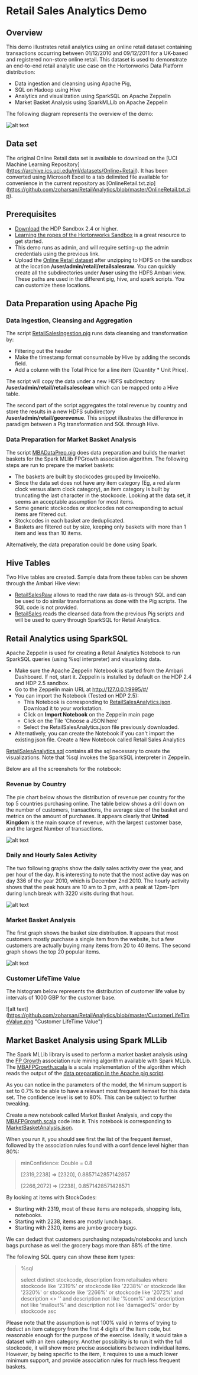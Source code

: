 # Retail Sales Analytics Demo
## Overview
This demo illustrates retail analytics using an online retail dataset containing transactions occurring between 01/12/2010 and 09/12/2011 for a UK-based and registered non-store online retail. This dataset is used to demonstrate an end-to-end retail analytic use case on the Hortonworks Data Platform distribution:

* Data ingestion and cleansing using Apache Pig, 
* SQL on Hadoop using Hive
* Analytics and visualization using SparkSQL on Apache Zeppelin
* Market Basket Analysis using SparkMLLib on Apache Zeppelin

The following diagram represents the overview of the demo:

![alt text](https://github.com/zoharsan/RetailAnalytics/blob/master/RetailAnalyticsOverview.jpg "Retail Analytics Demo Overview")

## Data set

The original Online Retail data set is available to download on the [UCI Machine Learning Repository] (https://archive.ics.uci.edu/ml/datasets/Online+Retail). It has been converted using Microsoft Excel to a tab delimited file available for convenience in the current repository as [OnlineRetail.txt.zip] (https://github.com/zoharsan/RetailAnalytics/blob/master/OnlineRetail.txt.zip).

## Prerequisites

* [Download](http://hortonworks.com/downloads/#sandbox) the HDP Sandbox 2.4 or higher.
* [Learning the ropes of the Hortonworks Sandbox](http://hortonworks.com/hadoop-tutorial/learning-the-ropes-of-the-hortonworks-sandbox/) is a great resource to get started.
* This demo runs as admin, and will require setting-up the admin credentials using the previous link. 
* Upload the [Online Retail dataset](https://github.com/zoharsan/RetailAnalytics/blob/master/OnlineRetail.txt.zip) after unzipping to HDFS on the sandbox at the location **/user/admin/retail/retailsalesraw**. You can quickly create all the subdirectories under **/user** using the HDFS Ambari view. These paths are used in the different pig, hive, and spark scripts. You can customize these locations.

## Data Preparation using Apache Pig

### Data Ingestion, Cleansing and Aggregation

The script [RetailSalesIngestion.pig](https://github.com/zoharsan/RetailAnalytics/blob/master/RetailSalesIngestion.pig) runs data cleansing and transformation by:
* Filtering out the header
* Make the timestamp format consumable by Hive by adding the seconds field.
* Add a column with the Total Price for a line item (Quantity * Unit Price).

The script will copy the data under a new HDFS subdirectory **/user/admin/retail/retailsalesclean** which can be mapped onto a Hive table.

The second part of the script aggregates the total revenue by country and store the results in a new HDFS subdirectory **/user/admin/retail/georevenue**. This snippet illustrates the difference in paradigm between a Pig transformation and SQL through Hive.


### Data Preparation for Market Basket Analysis

The script [MBADataPrep.pig](https://github.com/zoharsan/RetailAnalytics/blob/master/MBADataPrep.pig) does data preparation and builds the market baskets for the Spark MLlib FPGrowth association algorithm. The following steps are run to prepare the market baskets:

* The baskets are built by stockcodes grouped by InvoiceNo.
* Since the data set does not have any item category (Eg, a red alarm clock versus alarm clock category), an item category is built by truncating the last character in the stockcode. Looking at the data set, it seems an acceptable assumption for most items.
* Some generic stockcodes or stockcodes not corresponding to actual items are filtered out.
* Stockcodes in each basket are deduplicated.
* Baskets are filtered out by size, keeping only baskets with more than 1 item and less than 10 items.

Alternatively, the data preparation could be done using Spark.

## Hive Tables

Two Hive tables are created. Sample data from these tables can be shown through the Ambari Hive view:

- [RetailSalesRaw](https://github.com/zoharsan/RetailAnalytics/blob/master/RetailSalesRaw.ddl) allows to read the raw data as-is through SQL and can be used to do similar transformations as done with the Pig scripts. The SQL code is not provided.
- [RetailSales](https://github.com/zoharsan/RetailAnalytics/blob/master/RetailSales.ddl) reads the cleansed data from the previous Pig scripts and will be used to query through SparkSQL for Retail Analytics.

## Retail Analytics using SparkSQL

Apache Zeppelin is used for creating a Retail Analytics Notebook to run SparkSQL queries (using %sql interpreter) and visualizing data. 
* Make sure the Apache Zeppelin Notebook is started from the Ambari Dashboard. If not, start it. Zeppelin is installed by default on the HDP 2.4 and HDP 2.5 sandbox.
* Go to the Zeppelin main URL at http://127.0.0.1:9995/#/
* You can import the Notebook (Tested on HDP 2.5):
  * This Notebook is corresponding to [RetailSalesAnalytics.json](https://github.com/zoharsan/RetailAnalytics/blob/master/RetailSalesAnalytics.json). Download it to your workstation.
  * Click on **Import Notebook** on the Zeppelin main page
  * Click on the Tile 'Choose a JSON here'
  * Select the RetailSalesAnalytics.json file previously downloaded.
* Alternatively, you can create the Notebook if you can't import the existing json file. Create a New Notebook called Retail Sales Analytics



[RetailSalesAnalytics.sql](https://github.com/zoharsan/RetailAnalytics/blob/master/RetailAnalytics.sql) contains all the sql necessary to create the visualizations. Note that %sql invokes the SparkSQL interpreter in Zeppelin.

Below are all the screenshots for the notebook:

### Revenue by Country

The pie chart below shows the distribution of revenue per country for the top 5 countries purchasing online. The table below shows a drill down on the number of customers, transactions, the average size of the basket and metrics on the amount of purchases. It appears clearly that **United Kingdom** is the main source of revenue, with the largest customer base, and the largest Number of transactions.

![alt text](https://github.com/zoharsan/RetailAnalytics/blob/master/RevenueByCountry.png "Revenue By Country")

### Daily and Hourly Sales Activity

The two following graphs show the daily sales activity over the year, and per hour of the day. It is interesting to note that the most active day was on day 336 of the year 2010, which is December 2nd 2010. The hourly activity shows that the peak hours are 10 am to 3 pm, with a peak at 12pm-1pm during lunch break with 3220 visits during that hour.

![alt text](https://github.com/zoharsan/RetailAnalytics/blob/master/DailyHourlySalesActivity.png "Daily and Hourly Sales Activity")

### Market Basket Analysis

The first graph shows the basket size distribution. It appears that most customers mostly purchase a single item from the website, but a few customers are actually buying many items from 20 to 40 items. The second graph shows the top 20 popular items.

![alt text](https://github.com/zoharsan/RetailAnalytics/blob/master/MarketBasketAnalysis.png "Market Basket Analysis")

### Customer LifeTime Value

The histogram below represents the distribution of customer life value by intervals of 1000 GBP for the customer base.

![alt text] (https://github.com/zoharsan/RetailAnalytics/blob/master/CustomerLifeTimeValue.png "Customer LifeTime Value")

## Market Basket Analysis using Spark MLLib

The Spark MLLib library is used to perform a market basket analysis using the [FP Growth](https://en.wikipedia.org/wiki/Association_rule_learning#FP-growth_algorithm) association rule mining algorithm available with Spark MLLib. The [MBAFPGrowth.scala](https://github.com/zoharsan/RetailAnalytics/blob/master/MBAFPGrowth.scala) is a scala implementation of the algorithm which reads the output of the [data preparation in the Apache pig script](https://github.com/zoharsan/RetailAnalytics/blob/master/MBADataPrep.pig).

As you can notice in the parameters of the model, the Minimum support is set to 0.7% to be able to have a relevant most frequent itemset for this data set. The confidence level is set to 80%. This can be subject to further tweaking.

Create a new notebook called Market Basket Analysis, and copy the [MBAFPGrowth.scala](https://github.com/zoharsan/RetailAnalytics/blob/master/MBAFPGrowth.scala) code into it. This notebook is corresponding to [MarketBasketAnalysis.json](https://github.com/zoharsan/RetailAnalytics/blob/master/MarketBasketAnalysis.json).

When you run it, you should see first the list of the frequent itemset, followed by the association rules found with a confidence level higher than 80%:

> minConfidence: Double = 0.8
>
> [2319,2238] => [2320], 0.8857142857142857
>
> [2266,2072] => [2238], 0.8571428571428571

By looking at items with StockCodes:
* Starting with 2319, most of these items are notepads, shopping lists, notebooks. 
* Starting with 2238, items are mostly lunch bags.
* Starting with 2320, items are jumbo grocery bags.

We can deduct that customers purchasing notepads/notebooks and lunch bags purchase as well the grocery bags more than 88% of the time.

The following SQL query can show these item types:

> %sql
>
>select distinct stockcode, description from retailsales where stockcode like '2319%' or stockcode like '2238%' 
> or stockcode like '2320%' 
> or stockcode like '2266%'
> or stockcode like '2072%' 
> and description <> '' and description not like '%com%' and description not like 'mailout%' and description not like 'damaged%' order by stockcode asc

Please note that the assumption is not 100% valid in terms of trying to deduct an item category from the first 4 digits of the Item code, but reasonable enough for the purpose of the exercise. Ideally, it would take a dataset with an item category. Another possibility is to run it with the full stockcode, it will show more precise associations between individual items. However, by being specific to the item, It requires to use a much lower minimum support, and provide association rules for much less frequent baskets.





